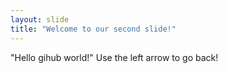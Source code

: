 ```yaml
---
layout: slide
title: "Welcome to our second slide!"
---
```

"Hello gihub world!"
Use the left arrow to go back!